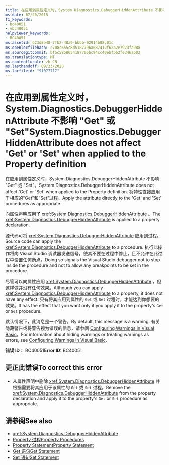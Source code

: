 ```yaml
---
title: 在应用到属性定义时，System.Diagnostics.DebuggerHiddenAttribute 不影响 "Get" 或 "Set"
ms.date: 07/20/2015
f1_keywords:
- bc40051
- vbc40051
helpviewer_keywords:
- BC40051
ms.assetid: 623d5e48-7fb2-48a9-bbbb-92914b08c01c
ms.openlocfilehash: c708c655c8d5187796a687412f62a2e7973fa988
ms.sourcegitcommit: bf5c5850654187705bc94cc40ebfb62fe346ab02
ms.translationtype: MT
ms.contentlocale: zh-CN
ms.lasthandoff: 09/23/2020
ms.locfileid: "91077717"
---
```

# <a name="systemdiagnosticsdebuggerhiddenattribute-does-not-affect-get-or-set-when-applied-to-the-property-definition"></a><span data-ttu-id="dc37d-102">在应用到属性定义时，System.Diagnostics.DebuggerHiddenAttribute 不影响 "Get" 或 "Set"</span><span class="sxs-lookup"><span data-stu-id="dc37d-102">System.Diagnostics.DebuggerHiddenAttribute does not affect 'Get' or 'Set' when applied to the Property definition</span></span>

<span data-ttu-id="dc37d-103">在应用到属性定义时，System.Diagnostics.DebuggerHiddenAttribute 不影响 "Get" 或 "Set"。</span><span class="sxs-lookup"><span data-stu-id="dc37d-103">System.Diagnostics.DebuggerHiddenAttribute does not affect 'Get' or 'Set' when applied to the Property definition.</span></span> <span data-ttu-id="dc37d-104">将特性直接应用于相应的“Get”和“Set”过程。</span><span class="sxs-lookup"><span data-stu-id="dc37d-104">Apply the attribute directly to the 'Get' and 'Set' procedures as appropriate.</span></span>  
  
 <span data-ttu-id="dc37d-105">向属性声明应用了 <xref:System.Diagnostics.DebuggerHiddenAttribute> 。</span><span class="sxs-lookup"><span data-stu-id="dc37d-105">The <xref:System.Diagnostics.DebuggerHiddenAttribute> is applied to a property declaration.</span></span>  
  
 <span data-ttu-id="dc37d-106">源代码可将 <xref:System.Diagnostics.DebuggerHiddenAttribute> 应用到过程。</span><span class="sxs-lookup"><span data-stu-id="dc37d-106">Source code can apply the <xref:System.Diagnostics.DebuggerHiddenAttribute> to a procedure.</span></span> <span data-ttu-id="dc37d-107">执行此操作将向 Visual Studio 调试器发送信号，使其不要在过程中停止，且不允许在此过程中设置任何断点。</span><span class="sxs-lookup"><span data-stu-id="dc37d-107">Doing so signals the Visual Studio debugger not to stop inside the procedure and not to allow any breakpoints to be set in the procedure.</span></span>  
  
 <span data-ttu-id="dc37d-108">尽管可以向属性应用 <xref:System.Diagnostics.DebuggerHiddenAttribute> ，但这样做并没有任何效果。</span><span class="sxs-lookup"><span data-stu-id="dc37d-108">Although you can apply <xref:System.Diagnostics.DebuggerHiddenAttribute> to a property, it does not have any effect.</span></span> <span data-ttu-id="dc37d-109">只有将其应用到属性的 `Get` 或 `Set` 过程时，才能达到你想要的效果。</span><span class="sxs-lookup"><span data-stu-id="dc37d-109">It has the effect that you want only if you apply it to the property's `Get` or `Set` procedure.</span></span>  
  
 <span data-ttu-id="dc37d-110">默认情况下，此消息是一个警告。</span><span class="sxs-lookup"><span data-stu-id="dc37d-110">By default, this message is a warning.</span></span> <span data-ttu-id="dc37d-111">有关隐藏警告或将警告视为错误的信息，请参阅 [Configuring Warnings in Visual Basic](/visualstudio/ide/configuring-warnings-in-visual-basic)。</span><span class="sxs-lookup"><span data-stu-id="dc37d-111">For information about hiding warnings or treating warnings as errors, see [Configuring Warnings in Visual Basic](/visualstudio/ide/configuring-warnings-in-visual-basic).</span></span>  
  
 <span data-ttu-id="dc37d-112">**错误 ID：** BC40051</span><span class="sxs-lookup"><span data-stu-id="dc37d-112">**Error ID:** BC40051</span></span>  
  
## <a name="to-correct-this-error"></a><span data-ttu-id="dc37d-113">更正此错误</span><span class="sxs-lookup"><span data-stu-id="dc37d-113">To correct this error</span></span>  
  
- <span data-ttu-id="dc37d-114">从属性声明中删除 <xref:System.Diagnostics.DebuggerHiddenAttribute> 并根据需要将其应用于该属性的 `Get` 或 `Set` 过程。</span><span class="sxs-lookup"><span data-stu-id="dc37d-114">Remove the <xref:System.Diagnostics.DebuggerHiddenAttribute> from the property declaration and apply it to the property's `Get` or `Set` procedure as appropriate.</span></span>  
  
## <a name="see-also"></a><span data-ttu-id="dc37d-115">请参阅</span><span class="sxs-lookup"><span data-stu-id="dc37d-115">See also</span></span>

- <xref:System.Diagnostics.DebuggerHiddenAttribute>
- [<span data-ttu-id="dc37d-116">Property 过程</span><span class="sxs-lookup"><span data-stu-id="dc37d-116">Property Procedures</span></span>](../programming-guide/language-features/procedures/property-procedures.md)
- [<span data-ttu-id="dc37d-117">Property Statement</span><span class="sxs-lookup"><span data-stu-id="dc37d-117">Property Statement</span></span>](../language-reference/statements/property-statement.md)
- [<span data-ttu-id="dc37d-118">Get 语句</span><span class="sxs-lookup"><span data-stu-id="dc37d-118">Get Statement</span></span>](../language-reference/statements/get-statement.md)
- [<span data-ttu-id="dc37d-119">Set 语句</span><span class="sxs-lookup"><span data-stu-id="dc37d-119">Set Statement</span></span>](../language-reference/statements/set-statement.md)
